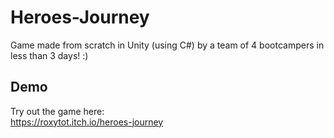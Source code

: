 # Heroes-Journey
Game made from scratch in Unity (using C#) by a team of 4 bootcampers in less than 3 days! :)
## Demo
Try out the game here:  
https://roxytot.itch.io/heroes-journey
